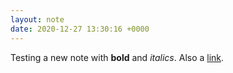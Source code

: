```yaml
---
layout: note
date: 2020-12-27 13:30:16 +0000
---
```


Testing a new note with **bold** and _italics_. Also a [link](https://example.com).
